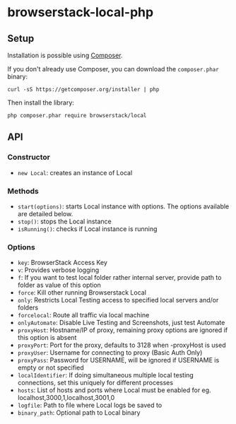 # browserstack-local-php

## Setup

Installation is possible using [Composer](https://getcomposer.org/).

If you don't already use Composer, you can download the `composer.phar` binary:

    curl -sS https://getcomposer.org/installer | php

Then install the library:

    php composer.phar require browserstack/local

## API

### Constructor

* `new Local`: creates an instance of Local

### Methods

* `start(options)`: starts Local instance with options. The options available are detailed below.
* `stop()`: stops the Local instance
* `isRunning()`: checks if Local instance is running

### Options

* `key`: BrowserStack Access Key
* `v`: Provides verbose logging
* `f`: If you want to test local folder rather internal server, provide path to folder as value of this option
* `force`: Kill other running Browserstack Local
* `only`: Restricts Local Testing access to specified local servers and/or folders
* `forcelocal`: Route all traffic via local machine
* `onlyAutomate`: Disable Live Testing and Screenshots, just test Automate
* `proxyHost`: Hostname/IP of proxy, remaining proxy options are ignored if this option is absent
* `proxyPort`: Port for the proxy, defaults to 3128 when -proxyHost is used
* `proxyUser`: Username for connecting to proxy (Basic Auth Only)
* `proxyPass`: Password for USERNAME, will be ignored if USERNAME is empty or not specified
* `localIdentifier`: If doing simultaneous multiple local testing connections, set this uniquely for different processes
* `hosts`: List of hosts and ports where Local must be enabled for eg. localhost,3000,1,localhost,3001,0
* `logfile`: Path to file where Local logs be saved to
* `binary_path`: Optional path to Local binary

